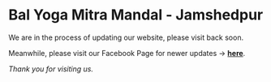 # Bal Yoga Mitra Mandal - Jamshedpur
<p>We are in the process of updating our website, please visit back soon.</p>

Meanwhile, please visit our Facebook Page for newer updates ->
  <a href="https://www.facebook.com/bymm.jamshedpur"> <b>here</b></a>.</p>

<p><em>Thank you for visiting us.</em></p>
